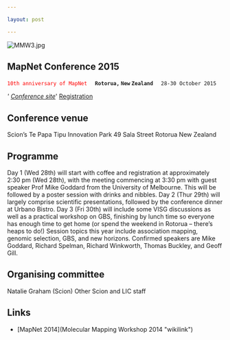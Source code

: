 ```yaml
---

layout: post

---
```


![](MMW3.jpg "MMW3.jpg")

## MapNet Conference 2015

<span style="color:#FF0000">`10th anniversary of MapNet`</span>`  `
**`Rotorua,` `New` `Zealand`**` `
` 28-30 October 2015`

*' [Conference site](http://www.scionresearch.com/general/news-and-events/events/calendar-events/mapnet-2015)*'
[Registration](https://mapnet-2015.lilregie.com/)

## Conference venue

Scion’s Te Papa Tipu Innovation Park
49 Sala Street
Rotorua
New Zealand

## Programme

Day 1 (Wed 28th) will start with coffee and registration at approximately 2:30 pm (Wed 28th), with the meeting commencing at 3:30 pm with guest speaker Prof Mike Goddard from the University of Melbourne. This will be followed by a poster session with drinks and nibbles.
Day 2 (Thur 29th) will largely comprise scientific presentations, followed by the conference dinner at Urbano Bistro.
Day 3 (Fri 30th) will include some VISG discussions as well as a practical workshop on GBS, finishing by lunch time so everyone has enough time to get home (or spend the weekend in Rotorua – there’s heaps to do!)
 Session topics this year include association mapping, genomic selection, GBS, and new horizons. Confirmed speakers are Mike Goddard, Richard Spelman, Richard Winkworth, Thomas Buckley, and Geoff Gill.

## Organising committee

Natalie Graham (Scion)
Other Scion and LIC staff

## Links

-   [MapNet 2014](Molecular Mapping Workshop 2014 "wikilink")

